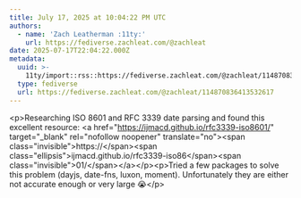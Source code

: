 ```yaml
---
title: July 17, 2025 at 10:04:22 PM UTC
authors:
  - name: 'Zach Leatherman :11ty:'
    url: https://fediverse.zachleat.com/@zachleat
date: 2025-07-17T22:04:22.000Z
metadata:
  uuid: >-
    11ty/import::rss::https://fediverse.zachleat.com/@zachleat/114870836413532617
  type: fediverse
  url: https://fediverse.zachleat.com/@zachleat/114870836413532617
---
```

\<p>Researching ISO 8601 and RFC 3339 date parsing and found this excellent resource: \<a href="https://ijmacd.github.io/rfc3339-iso8601/" target="\_blank" rel="nofollow noopener" translate="no">\<span class="invisible">https://\</span>\<span class="ellipsis">ijmacd.github.io/rfc3339-iso86\</span>\<span class="invisible">01/\</span>\</a>\</p>\<p>Tried a few packages to solve this problem (dayjs, date-fns, luxon, moment). Unfortunately they are either not accurate enough or very large 😭\</p>